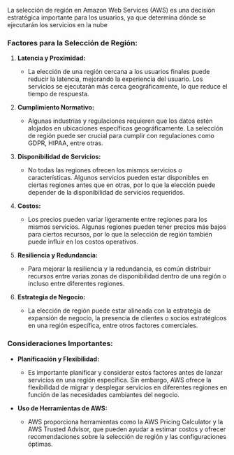 La selección de región en Amazon Web Services (AWS) es una decisión estratégica importante para los usuarios, ya que determina dónde se ejecutarán los servicios en la nube
### Factores para la Selección de Región:

1. **Latencia y Proximidad:**
   - La elección de una región cercana a los usuarios finales puede reducir la latencia, mejorando la experiencia del usuario. Los servicios se ejecutarán más cerca geográficamente, lo que reduce el tiempo de respuesta.

2. **Cumplimiento Normativo:**
   - Algunas industrias y regulaciones requieren que los datos estén alojados en ubicaciones específicas geográficamente. La selección de región puede ser crucial para cumplir con regulaciones como GDPR, HIPAA, entre otras.

3. **Disponibilidad de Servicios:**
   - No todas las regiones ofrecen los mismos servicios o características. Algunos servicios pueden estar disponibles en ciertas regiones antes que en otras, por lo que la elección puede depender de la disponibilidad de servicios requeridos.

4. **Costos:**
   - Los precios pueden variar ligeramente entre regiones para los mismos servicios. Algunas regiones pueden tener precios más bajos para ciertos recursos, por lo que la selección de región también puede influir en los costos operativos.

5. **Resiliencia y Redundancia:**
   - Para mejorar la resiliencia y la redundancia, es común distribuir recursos entre varias zonas de disponibilidad dentro de una región o incluso entre diferentes regiones.

6. **Estrategia de Negocio:**
   - La elección de región puede estar alineada con la estrategia de expansión de negocio, la presencia de clientes o socios estratégicos en una región específica, entre otros factores comerciales.

### Consideraciones Importantes:

- **Planificación y Flexibilidad:**
  - Es importante planificar y considerar estos factores antes de lanzar servicios en una región específica. Sin embargo, AWS ofrece la flexibilidad de migrar y desplegar servicios en diferentes regiones en función de las necesidades cambiantes del negocio.

- **Uso de Herramientas de AWS:**
  - AWS proporciona herramientas como la AWS Pricing Calculator y la AWS Trusted Advisor, que pueden ayudar a estimar costos y ofrecer recomendaciones sobre la selección de región y las configuraciones óptimas.